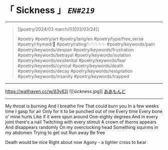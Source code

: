 # &#12300; Sickness &#12301; *`EN#219`*

---

> [[poetry/2024/03 march/03|03/03/24]]
> 
> #poetry 
> #poetry/art 
> #poetry/lang/en 
> #poetry/type/free_verse 
> #poetry/rhymed/🔴 
> #poetry/rating/✨✨✨✨✨ 
> #poetry/keywords/pain #poetry/keywords/despair #poetry/keywords/frustration #poetry/keywords/betrayal #poetry/keywords/isolation #poetry/keywords/existential #poetry/keywords/fear #poetry/keywords/cynical #poetry/keywords/death #poetry/keywords/decay #poetry/keywords/resignation #poetry/keywords/insanity #poetry/keywords/trapped 

---

https://wallhaven.cc/w/83y62j
![[sickness.jpg]]
[ああもんど](https://www.pixiv.net/en/users/31430204)

---

My throat is burning
And I breathe fire
That could burn you
In a few weeks time
I gasp for air
Only for it to be punched out of me
Every time
Every bone o' mine hurts
Like if it were spun around
One-eighty degrees
And in every joint there's a nail
Twitching with every stimuli 
A crown of thorns appears
And disappears randomly
On my overclocking head
Something squirms in my abdomen
Trying to get out
Run away
Be free

Death would be nice
Right about now
Agony - a lighter cross to bear